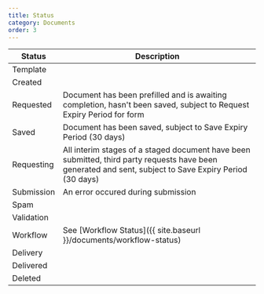 ```yaml
---
title: Status
category: Documents
order: 3
---
```


|Status|Description|
|---|---|
|Template||
|Created||
|Requested|Document has been prefilled and is awaiting completion, hasn't been saved, subject to Request Expiry Period for form|
|Saved|Document has been saved, subject to Save Expiry Period (30 days)|
|Requesting|All interim stages of a staged document have been submitted, third party requests have been generated and sent, subject to Save Expiry Period (30 days)|
|Submission|An error occured during submission|
|Spam||
|Validation||
|Workflow|See [Workflow Status]({{ site.baseurl }}/documents/workflow-status)|
|Delivery||
|Delivered||
|Deleted||